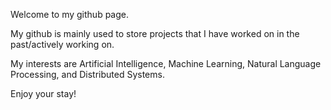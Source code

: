 Welcome to my github page.

My github is mainly used to store projects that I have worked on in the past/actively working on.

My interests are Artificial Intelligence, Machine Learning, Natural Language Processing, and Distributed Systems. 

Enjoy your stay!
